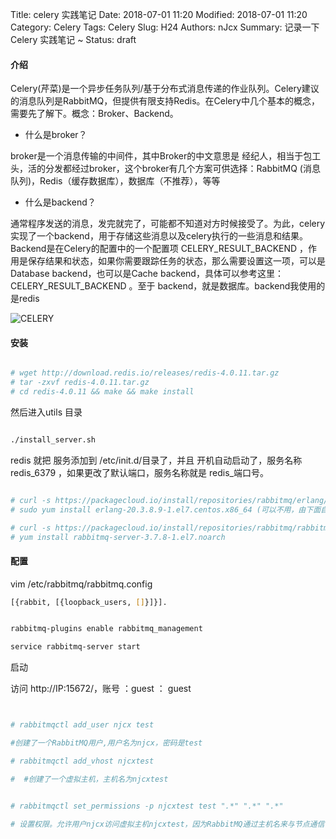 Title: celery 实践笔记
Date: 2018-07-01 11:20
Modified: 2018-07-01 11:20
Category: Celery
Tags: Celery
Slug: H24
Authors: nJcx
Summary: 记录一下Celery 实践笔记 ~
Status: draft

#### 介绍
Celery(芹菜)是一个异步任务队列/基于分布式消息传递的作业队列。Celery建议的消息队列是RabbitMQ，但提供有限支持Redis。在Celery中几个基本的概念，需要先了解下。概念：Broker、Backend。

- 什么是broker？

broker是一个消息传输的中间件，其中Broker的中文意思是 经纪人，相当于包工头，活的分发都经过broker，这个broker有几个方案可供选择：RabbitMQ (消息队列)，Redis（缓存数据库），数据库（不推荐），等等

- 什么是backend？

通常程序发送的消息，发完就完了，可能都不知道对方时候接受了。为此，celery实现了一个backend，用于存储这些消息以及celery执行的一些消息和结果。Backend是在Celery的配置中的一个配置项 CELERY_RESULT_BACKEND ，作用是保存结果和状态，如果你需要跟踪任务的状态，那么需要设置这一项，可以是Database backend，也可以是Cache backend，具体可以参考这里：CELERY_RESULT_BACKEND 。至于 backend，就是数据库。backend我使用的是redis

![CELERY](../images/celery.png)

#### 安装

```bash

# wget http://download.redis.io/releases/redis-4.0.11.tar.gz
# tar -zxvf redis-4.0.11.tar.gz
# cd redis-4.0.11 && make && make install 

```

然后进入utils 目录

```bash

./install_server.sh

```

redis 就把 服务添加到 /etc/init.d/目录了，并且 开机自动启动了，服务名称redis_6379 ，如果更改了默认端口，服务名称就是 redis_端口号。

```bash

# curl -s https://packagecloud.io/install/repositories/rabbitmq/erlang/script.rpm.sh | sudo bash
# sudo yum install erlang-20.3.8.9-1.el7.centos.x86_64 (可以不用，由下面自行处理依赖，以免出现兼容性问题)

# curl -s https://packagecloud.io/install/repositories/rabbitmq/rabbitmq-server/script.rpm.sh | sudo bash
# yum install rabbitmq-server-3.7.8-1.el7.noarch

```

#### 配置

vim /etc/rabbitmq/rabbitmq.config

```bash
[{rabbit, [{loopback_users, []}]}].
```

```bash

rabbitmq-plugins enable rabbitmq_management 

service rabbitmq-server start

```
启动

访问 http://IP:15672/，账号 ：guest ： guest


```bash


# rabbitmqctl add_user njcx test   

#创建了一个RabbitMQ用户,用户名为njcx，密码是test

# rabbitmqctl add_vhost njcxtest 

#  #创建了一个虚拟主机，主机名为njcxtest


# rabbitmqctl set_permissions -p njcxtest test ".*" ".*" ".*"

# 设置权限。允许用户njcx访问虚拟主机njcxtest，因为RabbitMQ通过主机名来与节点通信

```
